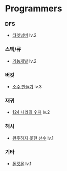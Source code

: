 # Programmers

### DFS 
- [타겟넘버](https://programmers.co.kr/learn/courses/30/lessons/43165#qna) lv.2

### 스택/큐 
- [기능개발](https://programmers.co.kr/learn/courses/30/lessons/42586) lv.2

### 버킷 
- [소수 만들기](https://programmers.co.kr/learn/courses/30/lessons/12977) lv.3

### 재귀 
- [124 나라의 숫자](https://programmers.co.kr/learn/courses/30/lessons/12899) lv.2

### 해시 
- [완주하지 못한 선수](https://programmers.co.kr/learn/courses/30/lessons/42576?language=python3) lv.1 

### 기타 
- [폰켓몬](https://programmers.co.kr/learn/courses/30/lessons/1845?language=python3) lv.1
